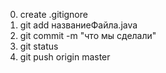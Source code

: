 0. create .gitignore
1. git add названиеФайла.java
2. git commit -m "что мы сделали"
3. git status
4. git push origin master




